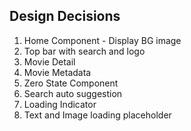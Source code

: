 ## Design Decisions

1. Home Component - Display BG image
2. Top bar with search and logo
3. Movie Detail
4. Movie Metadata
5. Zero State Component
6. Search auto suggestion
7. Loading Indicator
8. Text and Image loading placeholder